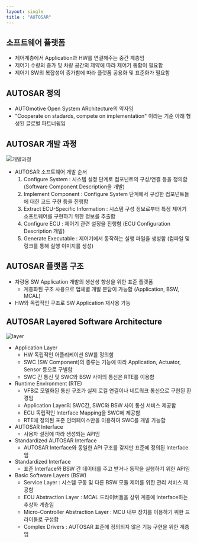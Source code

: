 ```yaml
---
layout: single
title : "AUTOSAR"
---
```


## 소프트웨어 플랫폼

- 제어계층에서 Application과 HW를 연결해주는 중간 계층임
- 제어기 수량의 증가 및 차량 공간의 제약에 따라 제어기 통합이 필요함
- 제어기 SW의 복잡성이 증가함에 따라 플랫폼 공용화 및 표준화가 필요함

## AUTOSAR 정의

- AUTOmotive Open System ARchitecture의 약자임
- "Cooperate on stadards, compete on implementation" 이라는 기준 아래 형성된 글로벌 파트너쉽임

## AUTOSAR 개발 과정

![개발과정](https://ace-knu.github.io/assets/img/autosar/개발과정.png)

- AUTOSAR 소프트웨어 개발 순서
  1. Configure System : 시스템 설정 단계로 컴포넌트의 구성/연결 등을 정의함 (Software Component Description을 개발)
  2. Implement Component : Configure System 단계에서 구성한 컴포넌트들에 대한 코드 구현 등을 진행함
  3. Extract ECU-Specific Information : 시스템 구성 정보로부터 특정 제어기 소프트웨어를 구현하기 위한 정보를 추출함
  4. Configure ECU : 제어기 관련 설정을 진행함 (ECU Configuration Description 개발)
  5. Generate Executable : 제어기에서 동작하는 실행 파일을 생성함 (컴파일 및 링크를 통해 실행 이미지를 생성)

## AUTOSAR 플랫폼 구조 

- 차량용 SW Application 개발의 생산성 향상을 위한 표준 플랫폼
  - 계층화된 구조 사용으로 업체별 개발 분담이 가능함 (Application, BSW, MCAL)
- HW와 독립적인 구조로 SW Application 재사용 가능

## AUTOSAR Layered Software Architecture

![layer](https://ace-knu.github.io/assets/img/autosar/layer.png)

- Application Layer
  - HW 독립적인 어플리케이션 SW를 정의함
  - SWC (SW Component)의 종류는 기능에 따라 Application, Actuator, Sensor 등으로 구별함
  - SWC 간 통신 및 SWC와 BSW 사이의 통신은 RTE를 이용함
- Runtime Environment (RTE)
  - VFB로 모델화된 통신 구조가 실제 로컬 연결이나 네트워크 통신으로 구현된 환경임
  - Application Layer의 SWC간, SWC와 BSW 사이 통신 서비스 제공함
  - ECU 독립적인 Interface Mapping을 SWC에 제공함
  - RTE에 정의된 표준 인터페이스만을 이용하여 SWC를 개발 가능함
- AUTOSAR Interface
  - 사용자 설정에 따라 생성되는 API임
- Standardized AUTOSAR Interface
  - AUTOSAR Interface와 동일한 API 구조를 갖지만 표준에 정의된 Interface임
- Standardized Interface
  - 표준 Interface와 BSW 간 데이터를 주고 받거나 동작을 실행하기 위한 API임
- Basic Software Layers (BSW)
  - Service Layer : 시스템 구동 및 다른 BSW 모듈 제어를 위한 관리 서비스 제공함
  - ECU  Abstraction Layer : MCAL 드라이버들을 상위 계층에 Interface하는 추상화 계층임
  - Micro-Controller Abstraction Layer : MCU 내부 장치를 이용하기 위한 드라이들로 구성함
  - Complex Drivers : AUTOSAR 표준에 정의되지 않은 기능 구현을 위한 계층임